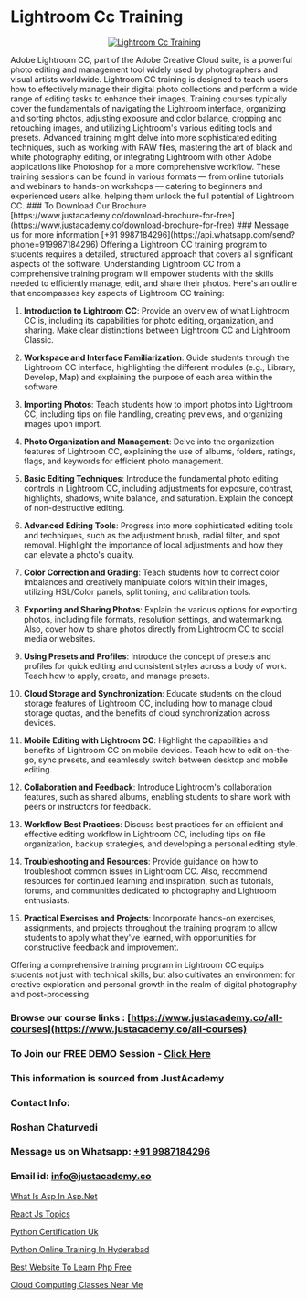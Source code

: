 # Lightroom Cc Training

<p align="center">
  <a href="https://justacademy.co/course-detail/photoshop-training">
    <img src="https://justacademy.co/storage2/course_image/1676637576_course_image.webp" alt="Lightroom Cc Training">
  </a>
</p>
Adobe Lightroom CC, part of the Adobe Creative Cloud suite, is a powerful photo editing and management tool widely used by photographers and visual artists worldwide. Lightroom CC training is designed to teach users how to effectively manage their digital photo collections and perform a wide range of editing tasks to enhance their images. Training courses typically cover the fundamentals of navigating the Lightroom interface, organizing and sorting photos, adjusting exposure and color balance, cropping and retouching images, and utilizing Lightroom's various editing tools and presets. Advanced training might delve into more sophisticated editing techniques, such as working with RAW files, mastering the art of black and white photography editing, or integrating Lightroom with other Adobe applications like Photoshop for a more comprehensive workflow. These training sessions can be found in various formats — from online tutorials and webinars to hands-on workshops — catering to beginners and experienced users alike, helping them unlock the full potential of Lightroom CC.
### To Download Our Brochure [https://www.justacademy.co/download-brochure-for-free](https://www.justacademy.co/download-brochure-for-free)
### Message us for more information [+91 9987184296](https://api.whatsapp.com/send?phone=919987184296)
Offering a Lightroom CC training program to students requires a detailed, structured approach that covers all significant aspects of the software. Understanding Lightroom CC from a comprehensive training program will empower students with the skills needed to efficiently manage, edit, and share their photos. Here's an outline that encompasses key aspects of Lightroom CC training:

1) **Introduction to Lightroom CC**: Provide an overview of what Lightroom CC is, including its capabilities for photo editing, organization, and sharing. Make clear distinctions between Lightroom CC and Lightroom Classic.

2) **Workspace and Interface Familiarization**: Guide students through the Lightroom CC interface, highlighting the different modules (e.g., Library, Develop, Map) and explaining the purpose of each area within the software.

3) **Importing Photos**: Teach students how to import photos into Lightroom CC, including tips on file handling, creating previews, and organizing images upon import.

4) **Photo Organization and Management**: Delve into the organization features of Lightroom CC, explaining the use of albums, folders, ratings, flags, and keywords for efficient photo management.

5) **Basic Editing Techniques**: Introduce the fundamental photo editing controls in Lightroom CC, including adjustments for exposure, contrast, highlights, shadows, white balance, and saturation. Explain the concept of non-destructive editing.

6) **Advanced Editing Tools**: Progress into more sophisticated editing tools and techniques, such as the adjustment brush, radial filter, and spot removal. Highlight the importance of local adjustments and how they can elevate a photo's quality.

7) **Color Correction and Grading**: Teach students how to correct color imbalances and creatively manipulate colors within their images, utilizing HSL/Color panels, split toning, and calibration tools.

8) **Exporting and Sharing Photos**: Explain the various options for exporting photos, including file formats, resolution settings, and watermarking. Also, cover how to share photos directly from Lightroom CC to social media or websites.

9) **Using Presets and Profiles**: Introduce the concept of presets and profiles for quick editing and consistent styles across a body of work. Teach how to apply, create, and manage presets.

10) **Cloud Storage and Synchronization**: Educate students on the cloud storage features of Lightroom CC, including how to manage cloud storage quotas, and the benefits of cloud synchronization across devices.

11) **Mobile Editing with Lightroom CC**: Highlight the capabilities and benefits of Lightroom CC on mobile devices. Teach how to edit on-the-go, sync presets, and seamlessly switch between desktop and mobile editing.

12) **Collaboration and Feedback**: Introduce Lightroom's collaboration features, such as shared albums, enabling students to share work with peers or instructors for feedback.

13) **Workflow Best Practices**: Discuss best practices for an efficient and effective editing workflow in Lightroom CC, including tips on file organization, backup strategies, and developing a personal editing style.

14) **Troubleshooting and Resources**: Provide guidance on how to troubleshoot common issues in Lightroom CC. Also, recommend resources for continued learning and inspiration, such as tutorials, forums, and communities dedicated to photography and Lightroom enthusiasts.

15) **Practical Exercises and Projects**: Incorporate hands-on exercises, assignments, and projects throughout the training program to allow students to apply what they've learned, with opportunities for constructive feedback and improvement.

Offering a comprehensive training program in Lightroom CC equips students not just with technical skills, but also cultivates an environment for creative exploration and personal growth in the realm of digital photography and post-processing.

### Browse our course links : [https://www.justacademy.co/all-courses](https://www.justacademy.co/all-courses) 
### To Join our FREE DEMO Session - [Click Here](https://www.justacademy.co/register-for-course-demo)


### This information is sourced from JustAcademy
### Contact Info:
### Roshan Chaturvedi
### Message us on Whatsapp: [+91 9987184296](https://api.whatsapp.com/send?phone=919987184296)
### Email id: [info@justacademy.co](mailto:info@justacademy.co)
                
[What Is Asp In Asp.Net](https://www.linkedin.com/pulse/what-asp-aspnet-justacademy-san-jose-mjd1f?trackingId=HtN1d0GexaEWzXsC9OFTqA%3D%3D&lipi=urn%3Ali%3Apage%3Ad_flagship3_company_admin%3BfImeOsNpR2eB0vaAt1OrTg%3D%3D)

[React Js Topics](https://www.linkedin.com/pulse/react-js-topics-justacademy-brisbane-fsjke?trackingId=5mcaRugbEbiwn%2BKR74MFVQ%3D%3D&lipi=urn%3Ali%3Apage%3Ad_flagship3_company_admin%3B5cPDORNwQlqWF%2BECY5%2Fsgw%3D%3D)

[Python Certification Uk](https://medium.com/@roneet705/python-certification-uk-55e4e5a9f8e8)

[Python Online Training In Hyderabad](https://medium.com/@prempja40/python-online-training-in-hyderabad-8f296b770af2)

[Best Website To Learn Php Free](https://justacademyin.github.io/justacademy/best-website-to-learn-php-free)

[Cloud Computing Classes Near Me](https://justacademyin.github.io/justacademy/cloud-computing-classes-near-me)

